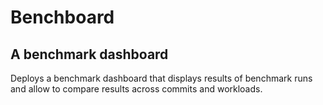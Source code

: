 Benchboard
==========

A benchmark dashboard
---------------------

Deploys a benchmark dashboard that displays results of benchmark runs and allow to compare results across commits and workloads.
